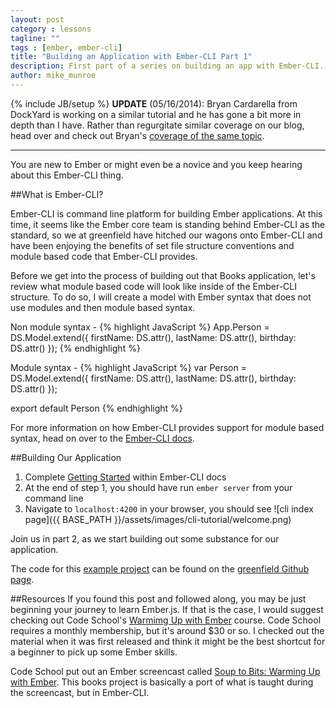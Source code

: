 ```yaml
---
layout: post
category : lessons
tagline: ""
tags : [ember, ember-cli]
title: "Building an Application with Ember-CLI Part 1"
description: First part of a series on building an app with Ember-CLI.
author: mike_munroe
---
```

{% include JB/setup %}
**UPDATE** (05/16/2014): Bryan Cardarella from DockYard is working on a similar tutorial and he has gone a bit more in depth than I have. Rather than regurgitate similar coverage on our blog, head over and check out Bryan's [coverage of the same topic](http://reefpoints.dockyard.com/2014/05/07/building-an-ember-app-with-rails-part-1.html).

-----

You are new to Ember or might even be a novice and you keep hearing about this Ember-CLI thing.

##What is Ember-CLI?

Ember-CLI is command line platform for building Ember applications. At this time, it seems like the Ember core team is standing behind Ember-CLI as the standard, so we at greenfield have hitched our wagons onto Ember-CLI and have been enjoying the benefits of set file structure conventions and module based code that Ember-CLI provides.

Before we get into the process of building out that Books application, let's review what module based code will look like inside of the Ember-CLI structure. To do so, I will create a model with Ember syntax that does not use modules and then module based syntax.

Non module syntax -
{% highlight JavaScript %}
  App.Person = DS.Model.extend({
    firstName: DS.attr(),
    lastName: DS.attr(),
    birthday: DS.attr()
  });
{% endhighlight %}

Module syntax -
{% highlight JavaScript %}
  var Person = DS.Model.extend({
    firstName: DS.attr(),
    lastName: DS.attr(),
    birthday: DS.attr()
  });

  export default Person
{% endhighlight %}

For more information on how Ember-CLI provides support for module based syntax, head on over to the [Ember-CLI docs](http://iamstef.net/ember-cli/#using-modules).

##Building Our Application

1. Complete [Getting Started](http://iamstef.net/ember-cli/#getting-started) within Ember-CLI docs
2. At the end of step 1, you should have run `ember server` from your command line
3. Navigate to `localhost:4200` in your browser, you should see
![cli index page]({{ BASE_PATH }}/assets/images/cli-tutorial/welcome.png)

Join us in part 2, as we start building out some substance for our application.

The code for this [example project](https://github.com/greenfieldhq/ember-cli-books) can be found on the [greenfield Github page](https://github.com/greenfieldhq).

##Resources
If you found this post and followed along, you may be just beginning your journey to learn Ember.js. If that is the case, I would suggest checking out Code School's [Warmimg Up with Ember](https://www.codeschool.com/courses/warming-up-with-emberjs) course. Code School requires a monthly membership, but it's around $30 or so. I checked out the material when it was first released and think it might be the best shortcut for a beginner to pick up some Ember skills.

Code School put out an Ember screencast called [Soup to Bits: Warming Up with Ember](https://www.codeschool.com/code_tv/soup-to-bits-warming-up-with-ember). This books project is basically a port of what is taught during the screencast, but in Ember-CLI.
